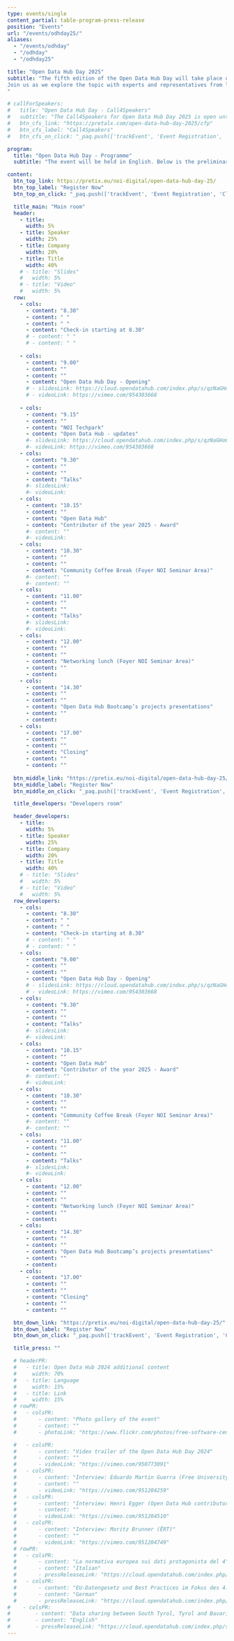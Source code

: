 ```yaml
---
type: events/single
content_partial: table-program-press-release
position: "Events"
url: "/events/odhday25/"
aliases:
  - "/events/odhday"
  - "/odhday"
  - "/odhday25"

title: "Open Data Hub Day 2025"
subtitle: "The fifth edition of the Open Data Hub Day will take place on 30th May at NOI Techpark in Bolzano/Bozen, Italy. The event will focus on best practices for understanding and using data to its full potential. Open data is an increasingly important topic for those working in business and research. 
Join us as we explore the topic with experts and representatives from leading companies, as well as NOI's academic partners.
"

# callForSpeakers:
#   title: "Open Data Hub Day - Call4Speakers"
#   subtitle: "The Call4Speakers for Open Data Hub Day 2025 is open until **31st March 2025**. Submit your proposal for a 15-minute lightning talk."
#   btn_cfs_link: "https://pretalx.com/open-data-hub-day-2025/cfp"
#   btn_cfs_label: "Call4Speakers"
#   btn_cfs_on_click: "_paq.push(['trackEvent', 'Event Registration', 'Click', 'Open Data Hub Day']);"

program:
  title: "Open Data Hub Day - Programme"
  subtitle: "The event will be held in English. Below is the preliminary programme. The final programme will be published one month before the event."

content:
  btn_top_link: https://pretix.eu/noi-digital/open-data-hub-day-25/
  btn_top_label: "Register Now"
  btn_top_on_click: "_paq.push(['trackEvent', 'Event Registration', 'Click', 'Open Data Hub Day']);"

  title_main: "Main room"
  header:
    - title: 
      width: 5%
    - title: Speaker
      width: 25%
    - title: Company
      width: 20%
    - title: Title
      width: 40%
    # - title: "Slides"
    #   width: 5%
    # - title: "Video"
    #   width: 5%  
  row:
    - cols:
      - content: "8.30"
      - content: " "
      - content: " "
      - content: "Check-in starting at 8.30"
      # - content: " "
      # - content: " "
      
    - cols:
      - content: "9.00"
      - content: ""
      - content: ""
      - content: "Open Data Hub Day - Opening"
      # - slidesLink: https://cloud.opendatahub.com/index.php/s/qzNaGHo6Q4jroq3
      # - videoLink: https://vimeo.com/954303668
      
    - cols:
      - content: "9.15"
      - content: ""
      - content: "NOI Techpark"
      - content: "Open Data Hub - updates"
      #- slidesLink: https://cloud.opendatahub.com/index.php/s/qzNaGHo6Q4jroq3
      #- videoLink: https://vimeo.com/954303668
    - cols:
      - content: "9.30"
      - content: ""
      - content: ""
      - content: "Talks"
      #- slidesLink: 
      #- videoLink: 
    - cols:
      - content: "10.15"
      - content: ""
      - content: "Open Data Hub"
      - content: "Contributor of the year 2025 - Award"
      #- content: ""
      #- videoLink: 
    - cols:
      - content: "10.30"
      - content: ""
      - content: ""
      - content: "Community Coffee Break (Foyer NOI Seminar Area)"
      #- content: ""
      #- content: ""
    - cols:
      - content: "11.00"
      - content: ""
      - content: ""
      - content: "Talks"
      #- slidesLink: 
      #- videoLink: 
    - cols:
      - content: "12.00"
      - content: ""
      - content: ""
      - content: "Networking lunch (Foyer NOI Seminar Area)"
      - content: ""
      - content:
    - cols:
      - content: "14.30"
      - content: ""
      - content: ""
      - content: "Open Data Hub Bootcamp’s projects presentations"
      - content: ""
      - content:
    - cols:
      - content: "17.00"
      - content: ""
      - content: ""
      - content: "Closing"
      - content: ""
      - content: ""
    
  btn_middle_link: "https://pretix.eu/noi-digital/open-data-hub-day-25/"
  btn_middle_label: "Register Now"
  btn_middle_on_click: "_paq.push(['trackEvent', 'Event Registration', 'Click', 'Open Data Hub Day']);"

  title_developers: "Developers room"

  header_developers:
    - title: 
      width: 5%
    - title: Speaker
      width: 25%
    - title: Company
      width: 20%
    - title: Title
      width: 40%
    # - title: "Slides"
    #   width: 5%
    # - title: "Video"
    #   width: 5%  
  row_developers:
    - cols:
      - content: "8.30"
      - content: " "
      - content: " "
      - content: "Check-in starting at 8.30"
      # - content: " "
      # - content: " "
    - cols:
      - content: "9.00"
      - content: ""
      - content: ""
      - content: "Open Data Hub Day - Opening"
      # - slidesLink: https://cloud.opendatahub.com/index.php/s/qzNaGHo6Q4jroq3
      # - videoLink: https://vimeo.com/954303668
    - cols:
      - content: "9.30"
      - content: ""
      - content: ""
      - content: "Talks"
      #- slidesLink: 
      #- videoLink: 
    - cols:
      - content: "10.15"
      - content: ""
      - content: "Open Data Hub"
      - content: "Contributor of the year 2025 - Award"
      #- content: ""
      #- videoLink: 
    - cols:
      - content: "10.30"
      - content: ""
      - content: ""
      - content: "Community Coffee Break (Foyer NOI Seminar Area)"
      #- content: ""
      #- content: ""
    - cols:
      - content: "11.00"
      - content: ""
      - content: ""
      - content: "Talks"
      #- slidesLink: 
      #- videoLink: 
    - cols:
      - content: "12.00"
      - content: ""
      - content: ""
      - content: "Networking lunch (Foyer NOI Seminar Area)"
      - content: ""
      - content:
    - cols:
      - content: "14.30"
      - content: ""
      - content: ""
      - content: "Open Data Hub Bootcamp’s projects presentations"
      - content: ""
      - content:
    - cols:
      - content: "17.00"
      - content: ""
      - content: ""
      - content: "Closing"
      - content: ""
      - content: ""

  btn_down_link: "https://pretix.eu/noi-digital/open-data-hub-day-25/"
  btn_down_label: "Register Now"
  btn_down_on_click: "_paq.push(['trackEvent', 'Event Registration', 'Click', 'Open Data Hub Day']);"

  title_press: ""

  # headerPR:
  #   - title: Open Data Hub 2024 additional content
  #     width: 70%
  #   - title: Language
  #     width: 15%
  #   - title: Link
  #     width: 15% 
  # rowPR:
  #   - colsPR:
  #       - content: "Photo gallery of the event"
  #       - content: ""
  #       - photoLink: "https://www.flickr.com/photos/free-software-center/albums/72177720317301719/"

  #   - colsPR:
  #       - content: "Video trailer of the Open Data Hub Day 2024"
  #       - content: ""
  #       - videoLink: "https://vimeo.com/950773091"
  #   - colsPR:
  #       - content: "Interview: Eduardo Martin Guerra (Free University of Bolzano/Bozen)"
  #       - content: ""
  #       - videoLink: "https://vimeo.com/951204259"
  #   - colsPR:
  #       - content: "Interview: Henri Egger (Open Data Hub contributor of the year 2024)"
  #       - content: ""
  #       - videoLink: "https://vimeo.com/951204510"
  #   - colsPR:
  #       - content: "Interview: Moritz Brunner (ËRT)"
  #       - content: ""
  #       - videoLink: "https://vimeo.com/951204749"
  # rowPR:
  #   - colsPR:
  #       - content: "La normativa europea sui dati protagonista del 4° Open Data Hub Day"
  #       - content: "Italian"
  #       - pressReleaseLink: "https://cloud.opendatahub.com/index.php/s/Xq7XZFcrEWSBcmD"
  #   - colsPR:
  #       - content: "EU-Datengesetz und Best Practices im Fokus des 4. Open Data Hub Day"
  #       - content: "German"
  #       - pressReleaseLink: "https://cloud.opendatahub.com/index.php/s/Y3AqkqTMLAbcNbs"
#    - colsPR:
#        - content: "Data sharing between South Tyrol, Tyrol and Bavaria"
#        - content: "English"
#        - pressReleaseLink: "https://cloud.opendatahub.com/index.php/s/Z2FaWqzMmSebA9z"
---
```

